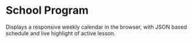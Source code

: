 # School Program
Displays a responsive weekly calendar in the browser, with JSON based schedule and live highlight of active lesson.
